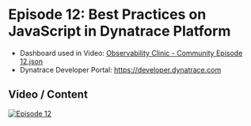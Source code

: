 # Episode 12: Best Practices on JavaScript in Dynatrace Platform

- Dashboard used in Video: [Observability Clinic - Community Episode 12.json](https://raw.githubusercontent.com/dynatrace-perfclinics/community-tips-tricks/main/ep12/Observability%20Clinic%20-%20Community%20Episode%2012.json)
- Dynatrace Developer Portal: https://developer.dynatrace.com

## Video / Content

[![Episode 12](https://img.youtube.com/vi/IbUGrirjCH4/0.jpg)](https://www.youtube.com/watch?v=IbUGrirjCH4)

